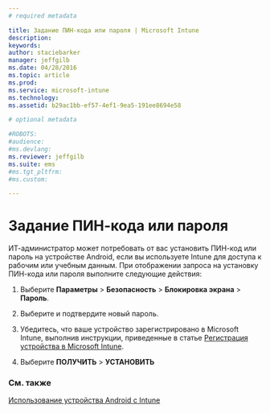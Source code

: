 ```yaml
---
# required metadata

title: Задание ПИН-кода или пароля | Microsoft Intune
description:
keywords:
author: staciebarker
manager: jeffgilb
ms.date: 04/28/2016
ms.topic: article
ms.prod:
ms.service: microsoft-intune
ms.technology:
ms.assetid: b29ac1bb-ef57-4ef1-9ea5-191ee8694e58

# optional metadata

#ROBOTS:
#audience:
#ms.devlang:
ms.reviewer: jeffgilb
ms.suite: ems
#ms.tgt_pltfrm:
#ms.custom:

---
```



# Задание ПИН-кода или пароля

ИТ-администратор может потребовать от вас установить ПИН-код или пароль на устройстве Android, если вы используете Intune для доступа к рабочим или учебным данным. При отображении запроса на установку ПИН-кода или пароля выполните следующие действия:

1.  Выберите **Параметры** &gt; **Безопасность** &gt; **Блокировка экрана** &gt; **Пароль**.

2.  Выберите и подтвердите новый пароль.

3.  Убедитесь, что ваше устройство зарегистрировано в Microsoft Intune, выполнив инструкции, приведенные в статье [Регистрация устройства в Microsoft Intune](enroll-your-device-in-Intune-android.md).

4.  Выберите **ПОЛУЧИТЬ** &gt; **УСТАНОВИТЬ**

### См. также
[Использование устройства Android с Intune](using-your-android-device-with-intune.md)

<!--HONumber=May16_HO2-->


